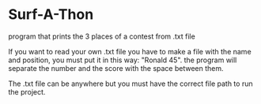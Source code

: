 # Surf-A-Thon
program that prints the 3 places of a contest from .txt file

If you want to read your own .txt file you have to make a file with the name and position, you must put it in this way: "Ronald 45". the program will separate the number and the score with the space between them.

The .txt file can be anywhere but you must have the correct file path to run the project.
